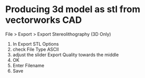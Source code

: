 # Producing 3d model as stl from vectorworks CAD

File > Export > Export Stereolithography (3D Only)

1. In Export STL Options
2. check File Type ASCII
3. adjust the slider Export Quality towards the middle
4. OK
5. Enter Filename
6. Save
